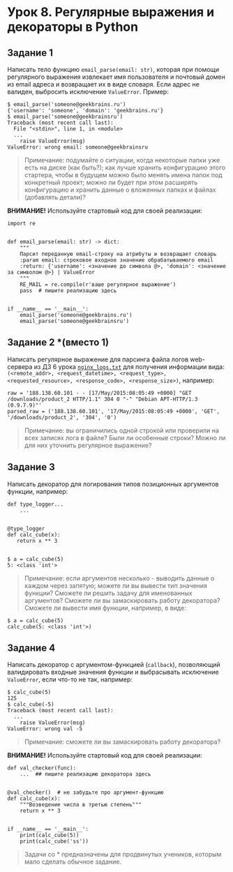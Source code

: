 # Урок 8. Регулярные выражения и декораторы в Python

## Задание 1
Написать тело функцию `email_parse(email: str)`, которая при помощи регулярного выражения извлекает имя 
пользователя и почтовый домен из email адреса и возвращает их в виде словаря. 
Если адрес не валиден, выбросить исключение `ValueError`. Пример:

```
$ email_parse('someone@geekbrains.ru')
{'username': 'someone', 'domain': 'geekbrains.ru'}
$ email_parse('someone@geekbrainsru')
Traceback (most recent call last):
  File "<stdin>", line 1, in <module>
  ...
    raise ValueError(msg)
ValueError: wrong email: someone@geekbrainsru
```

> Примечание: подумайте о ситуации, когда некоторые папки уже есть на диске (как быть?); 
> как лучше хранить конфигурацию этого стартера, чтобы в будущем можно было менять имена папок под конкретный проект; 
> можно ли будет при этом расширять конфигурацию и хранить данные о вложенных папках и файлах (добавлять детали)?

**ВНИМАНИЕ!** Используйте стартовый код для своей реализации:

```(python)
import re


def email_parse(email: str) -> dict:
    """
    Парсит переданную email-строку на атрибуты и возвращает словарь
    :param email: строковое входное значение обрабатываемого email
    :return: {'username': <значение до символа @>, 'domain': <значение за символом @>} | ValueError
    """
    RE_MAIL = re.compile(r'ваше регулярное выражение')
    pass  # пишите реализацию здесь


if __name__ == '__main__':
    email_parse('someone@geekbrains.ru')
    email_parse('someone@geekbrainsru')
```

## Задание 2 *(вместо 1)
Написать регулярное выражение для парсинга файла логов web-сервера из ДЗ 6 урока 
[`nginx_logs.txt`](https://github.com/elastic/examples/raw/master/Common%20Data%20Formats/nginx_logs/nginx_logs)
 для получения информации вида: 
`(<remote_addr>, <request_datetime>, <request_type>, <requested_resource>, <response_code>, <response_size>)`, например:

```
raw = '188.138.60.101 - - [17/May/2015:08:05:49 +0000] "GET /downloads/product_2 HTTP/1.1" 304 0 "-" "Debian APT-HTTP/1.3 (0.9.7.9)"'
parsed_raw = ('188.138.60.101', '17/May/2015:08:05:49 +0000', 'GET', '/downloads/product_2', '304', '0')
```

> Примечание: вы ограничились одной строкой или проверили на всех записях лога в файле? Были ли особенные строки? 
> Можно ли для них уточнить регулярное выражение?

## Задание 3
Написать декоратор для логирования типов позиционных аргументов функции, например:

```
def type_logger...
    ...


@type_logger
def calc_cube(x):
   return x ** 3


$ a = calc_cube(5)
5: <class 'int'>
```

> Примечание: если аргументов несколько - выводить данные о каждом через запятую; можете ли вы вывести тип 
> значения функции? Сможете ли решить задачу для именованных аргументов? Сможете ли вы замаскировать работу декоратора? 
> Сможете ли вывести имя функции, например, в виде:

```
$ a = calc_cube(5)
calc_cube(5: <class 'int'>)
```

## Задание 4
Написать декоратор с аргументом-функцией (`callback`), позволяющий валидировать входные значения функции и выбрасывать 
исключение `ValueError`, если что-то не так, например:

```
$ calc_cube(5)
125
$ calc_cube(-5)
Traceback (most recent call last):
  ...
    raise ValueError(msg)
ValueError: wrong val -5
```

> Примечание: сможете ли вы замаскировать работу декоратора?

**ВНИМАНИЕ!** Используйте стартовый код для своей реализации:

```
def val_checker(func):
    ...  ## пишите реализацию декоратора здесь


@val_checker()  # не забудьте про аргумент-функцию
def calc_cube(x):
    """Возведение числа в третью степень"""
    return x ** 3


if __name__ == '__main__':
    print(calc_cube(5))
    print(calc_cube('ss'))
```


> Задачи со * предназначены для продвинутых учеников, которым мало сделать обычное задание.
